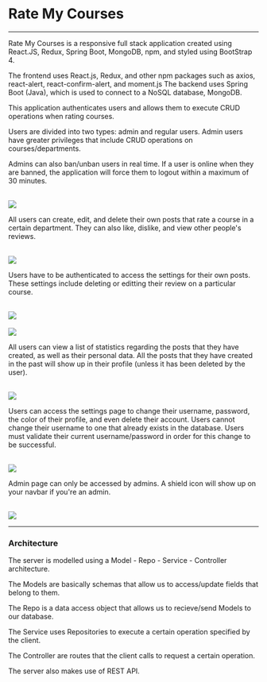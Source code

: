 <h1>Rate My Courses</h1>

<hr>
<p>Rate My Courses is a responsive full stack application created using React.JS, Redux, Spring Boot, MongoDB, npm, and
styled using BootStrap 4. </p>

<p>
The frontend uses React.js, Redux, and other npm packages such as axios, react-alert, react-confirm-alert, and moment.js
The backend uses Spring Boot (Java), which is used to connect to a NoSQL database, MongoDB.
</p>

<p>
This application authenticates users and allows them to execute CRUD operations when rating courses. 
</p>

<p>
Users are divided into two types: admin and regular users. 
Admin users have greater privileges that include CRUD operations on courses/departments.
</p>

Admins can also ban/unban users in real time. If a user is online when they are banned, the application 
will force them to logout within a maximum of 30 minutes.

<br>
<img src="./screenshots/homepage.png"></img>
<br>

All users can create, edit, and delete their own posts that rate a course in a certain department.
They can also like, dislike, and view other people's reviews.

<br>
<img src="./screenshots/createPost.png"></img>
<br>

Users have to be authenticated to access the settings for their own posts. These settings include deleting or editting their review 
on a particular course.

<br>
<img src="./screenshots/postSettings.png"></img>
<br>

<br>
<img src="./screenshots/editPost.png"></img>
<br>

All users can view a list of statistics regarding the posts that they have created, as well as their personal data.
All the posts that they have created in the past will show up in their profile (unless it has been deleted by the user).

<br>
<img src='./screenshots/profile.png'></img>
<br>

Users can access the settings page to change their username, password, the color of their profile, and even delete their account.
Users cannot change their username to one that already exists in the database.
Users must validate their current username/password in order for this change to be successful.

<br>
<img src='./screenshots/colorMenu.png'></img>
<br>

Admin page can only be accessed by admins.
A shield icon will show up on your navbar if you're an admin.

<br>
<img src='./screenshots/adminCourses.png'></img>
<br>

<hr>

<h3>Architecture</h3>
<p>The server is modelled using a Model - Repo - Service - Controller architecture.</p>
<p>The Models are basically schemas that allow us to access/update fields that belong to them.</p>
<p>The Repo is a data access object that allows us to recieve/send Models to our database.</p>
<p>The Service uses Repositories to execute a certain operation specified by the client.</p>
<p>The Controller are routes that the client calls to request a certain operation. </p>
<p>The server also makes use of REST API.</p>
